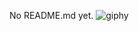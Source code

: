 No README.md yet.
![giphy](https://github.com/enzo-quirici/enzo-quirici/assets/169756160/c9495f25-1fcc-481e-b289-860836725cbe)
